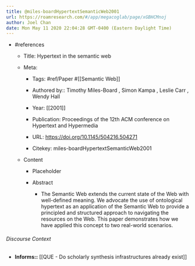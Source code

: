 ```yaml
---
title: @miles-boardHypertextSemanticWeb2001
url: https://roamresearch.com/#/app/megacoglab/page/xGBHCMnoj
author: Joel Chan
date: Mon May 11 2020 22:04:28 GMT-0400 (Eastern Daylight Time)
---
```


- #references

    - Title: Hypertext in the semantic web

    - Meta:

        - Tags: #ref/Paper #[[Semantic Web]]

        - Authored by::  Timothy Miles-Board ,  Simon Kampa ,  Leslie Carr ,  Wendy Hall

        - Year: [[2001]]

        - Publication: Proceedings of the 12th ACM conference on Hypertext and Hypermedia

        - URL: https://doi.org/10.1145/504216.504271

        - Citekey: miles-boardHypertextSemanticWeb2001

    - Content

        - Placeholder

        - Abstract

            - The Semantic Web extends the current state of the Web with well-defined meaning. We advocate the use of ontological hypertext as an application of the Semantic Web to provide a principled and structured approach to navigating the resources on the Web. This paper demonstrates how we have applied this concept to two real-world scenarios.

###### Discourse Context

- **Informs::** [[QUE - Do scholarly synthesis infrastructures already exist]]
